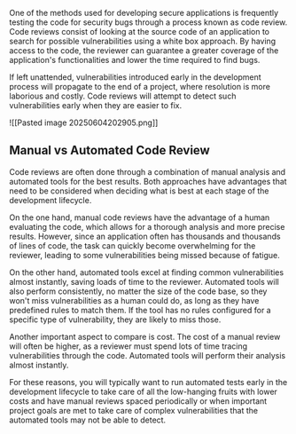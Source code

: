 One of the methods used for developing secure applications is frequently testing the code for security bugs through a process known as code review. Code reviews consist of looking at the source code of an application to search for possible vulnerabilities using a white box approach. By having access to the code, the reviewer can guarantee a greater coverage of the application's functionalities and lower the time required to find bugs.

If left unattended, vulnerabilities introduced early in the development process will propagate to the end of a project, where resolution is more laborious and costly. Code reviews will attempt to detect such vulnerabilities early when they are easier to fix.

![[Pasted image 20250604202905.png]]

## Manual vs Automated Code Review

Code reviews are often done through a combination of manual analysis and automated tools for the best results. Both approaches have advantages that need to be considered when deciding what is best at each stage of the development lifecycle.

On the one hand, manual code reviews have the advantage of a human evaluating the code, which allows for a thorough analysis and more precise results. However, since an application often has thousands and thousands of lines of code, the task can quickly become overwhelming for the reviewer, leading to some vulnerabilities being missed because of fatigue.

On the other hand, automated tools excel at finding common vulnerabilities almost instantly, saving loads of time to the reviewer. Automated tools will also perform consistently, no matter the size of the code base, so they won't miss vulnerabilities as a human could do, as long as they have predefined rules to match them. If the tool has no rules configured for a specific type of vulnerability, they are likely to miss those.

Another important aspect to compare is cost. The cost of a manual review will often be higher, as a reviewer must spend lots of time tracing vulnerabilities through the code. Automated tools will perform their analysis almost instantly.

For these reasons, you will typically want to run automated tests early in the development lifecycle to take care of all the low-hanging fruits with lower costs and have manual reviews spaced periodically or when important project goals are met to take care of complex vulnerabilities that the automated tools may not be able to detect.